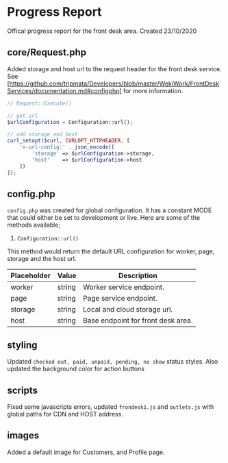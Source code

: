# Progress Report
Offical progress report for the front desk area. Created 23/10/2020

## core/Request.php
Added storage and host url to the request header for the front desk service. See [https://github.com/tripmata/Developers/blob/master/WekiWork/FrontDeskServices/documentation.md#configphp] for more information.
```php
// Request::Execute()

// get url
$urlConfiguration = Configuration::url();

// add storage and host
curl_setopt($curl, CURLOPT_HTTPHEADER, [
    'x-url-config:' . json_encode([
        'storage' => $urlConfiguration->storage,
        'host'    => $urlConfiguration->host
    ])
]);
```

## config.php 
```config.php``` was created for global configuration. It has a constant MODE that could either be set to development or live. Here are some of the methods available;

1. ```Configuration::url()```

This method would return the default URL configuration for worker, page, storage and the host url. 

Placeholder | Value | Description
------------|-------|------------
worker | string | Worker service endpoint.
page | string | Page service endpoint.
storage | string | Local and cloud storage url.
host | string | Base endpoint for front desk area.

## styling
Updated ```checked out, paid, unpaid, pending, no show``` status styles. Also updated the background color for action buttons

## scripts
Fixed some javascripts errors, updated ```frondesk1.js``` and ```outlets.js``` with global paths for CDN and HOST address.

## images
Added a default image for Customers, and Profile page.